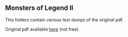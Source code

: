 ## Monsters of Legend II

This folders contain various text dumps of the original pdf.

Original pdf available [here](http://www.mongoosepublishing.com/rpgs/legend/legend/monsters-of-legend-ii.html) (not free).

